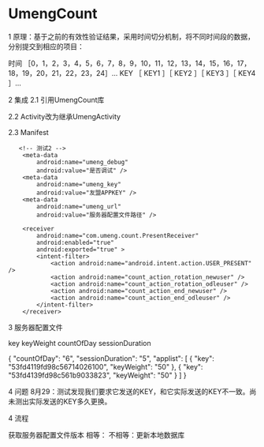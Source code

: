 UmengCount
==========

1 原理：基于之前的有效性验证结果，采用时间切分机制，将不同时间段的数据，分别提交到相应的项目：

时间      ［0，1，2，3，4，5，6，7，8，9，10，11，12，13，14，15，16，17，18，19，20，21，22，23，24］...
KEY       ［         KEY1          ］［        KEY2        ］［       KEY3       ］［     KEY4      ］...

2 集成
2.1 引用UmengCount库

2.2 Activity改为继承UmengActivity

2.3 Manifest

       <!-- 测试2 -->
        <meta-data
            android:name="umeng_debug"
            android:value="是否调试" />
        <meta-data
            android:name="umeng_key"
            android:value="友盟APPKEY" />
        <meta-data
            android:name="umeng_url"
            android:value="服务器配置文件路径" />

        <receiver
            android:name="com.umeng.count.PresentReceiver"
            android:enabled="true"
            android:exported="true" >
            <intent-filter>
                <action android:name="android.intent.action.USER_PRESENT" />
                <action android:name="count_action_rotation_newuser" />
                <action android:name="count_action_rotation_odleuser" />
                <action android:name="count_action_end_newuser" />
                <action android:name="count_action_end_odleuser" />
            </intent-filter>
        </receiver>


3 服务器配置文件

key
keyWeight
countOfDay
sessionDuration

{
        "countOfDay": "6",
        "sessionDuration": "5",
        "applist": [
             {
                "key": "53fd4119fd98c56714026100",
                "keyWeight": "50"
            },
            {
                "key": "53fd4139fd98c561b9033823",
                "keyWeight": "50"
            }
        ]
}

4 问题
8月29：测试发现我们要求它发送的KEY，和它实际发送的KEY不一致。尚未测出实际发送的KEY多久更换。

4 流程

获取服务器配置文件版本
       相等：
       不相等：更新本地数据库
